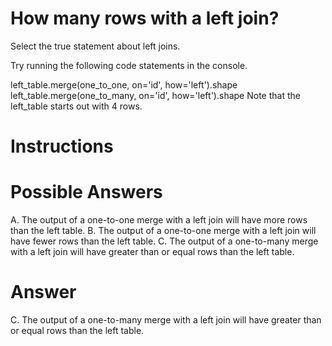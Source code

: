 # How many rows with a left join?
Select the true statement about left joins.

Try running the following code statements in the console.

left_table.merge(one_to_one, on='id', how='left').shape
left_table.merge(one_to_many, on='id', how='left').shape
Note that the left_table starts out with 4 rows.

# Instructions

# Possible Answers
A. The output of a one-to-one merge with a left join will have more rows than the left table.
B. The output of a one-to-one merge with a left join will have fewer rows than the left table.
C. The output of a one-to-many merge with a left join will have greater than or equal rows than the left table.

# Answer
C. 
The output of a one-to-many merge with a left join will have greater than or equal rows than the left table.
